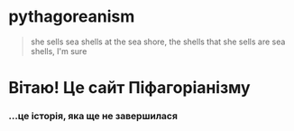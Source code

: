 # pythagoreanism
> she sells sea shells at the sea shore, the shells that she sells are sea shells, I'm sure


# Вітаю! Це сайт Піфагоріанізму
### ...це історія, яка ще не завершилася
